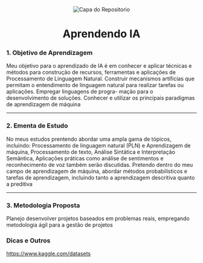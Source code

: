 <div align="center">
  <img src="https://github.com/user-attachments/assets/16ea01b0-f261-4801-afa3-923486ebdfd0" alt="Capa do Repositorio">
</div>

<h1 align="center"> Aprendendo IA </h1>

### 1. Objetivo de Aprendizagem

Meu objetivo para o aprendizado de IA é em conhecer e aplicar técnicas e métodos para construção de recursos, ferramentas e aplicações de Processamento de Linguagem Natural. Construir mecanismos artificias que permitam o entendimento de linguagem natural para realizar tarefas ou aplicações. Empregar linguagens de progra- mação para o desenvolvimento de soluções. Conhecer e utilizar os principais paradigmas de aprendizagem de máquina

<hr>

### 2. Ementa de Estudo

No meus estudos prentendo abordar uma ampla gama de tópicos, incluindo: Processamento de linguagem natural (PLN) e Aprendizagem de máquina, Processamento de texto, Análise Sintática e Interpretação Semântica, Aplicações práticas como análise de sentimentos e reconhecimento de voz também serão discutidas. Pretendo dentro do meu campo de aprendizagem de máquina, abordar métodos probabilísticos e tarefas de aprendizagem, incluindo tanto a aprendizagem descritiva quanto a preditiva

<hr>

### 3. Metodologia Proposta

Planejo desenvolver projetos baseados em problemas reais, empregando metodologia ágil para a gestão de projetos

### Dicas e Outros

https://www.kaggle.com/datasets
